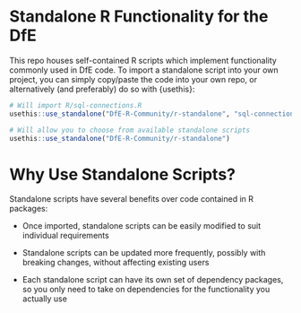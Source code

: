 # Standalone R Functionality for the DfE

This repo houses self-contained R scripts which implement functionality commonly
used in DfE code. To import a standalone script into your own project, you can
simply copy/paste the code into your own repo, or alternatively (and preferably)
do so with {usethis}:

``` r
# Will import R/sql-connections.R
usethis::use_standalone("DfE-R-Community/r-standalone", "sql-connections")

# Will allow you to choose from available standalone scripts
usethis::use_standalone("DfE-R-Community/r-standalone")
```

# Why Use Standalone Scripts?
Standalone scripts have several benefits over code contained in R packages:

*  Once imported, standalone scripts can be easily modified to suit individual 
   requirements

*  Standalone scripts can be updated more frequently, possibly with breaking
   changes, without affecting existing users
   
*  Each standalone script can have its own set of dependency packages, so
   you only need to take on dependencies for the functionality you actually
   use
   
